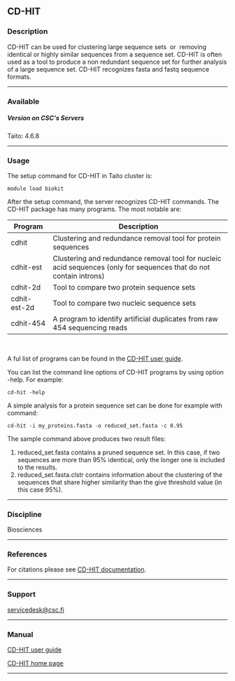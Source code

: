 ## CD-HIT

### Description

CD-HIT can be used for clustering large sequence sets  or  removing
identical or highly similar sequences from a sequence set. CD-HIT is
often used as a tool to produce a non redundant sequence set for further
analysis of a large sequence set. CD-HIT recognizes fasta and fastq
sequence formats.

------------------------------------------------------------------------

### Available

##### Version on CSC's Servers

Taito: 4.6.8

------------------------------------------------------------------------

### Usage

The setup command for CD-HIT in Taito cluster is:

    module load biokit

After the setup command, the server recognizes CD-HIT commands. The
CD-HIT package has many programs. The most notable are:

| Program      | Description                                                                                                        |
|--------------|--------------------------------------------------------------------------------------------------------------------|
| cdhit        | Clustering and redundance removal tool for protein sequences                                                       |
| cdhit-est    | Clustering and redundance removal tool for nucleic acid sequences (only for sequences that do not contain introns) |
| cdhit-2d     | Tool to compare two protein sequence sets                                                                          |
| cdhit-est-2d | Tool to compare two nucleic sequence sets                                                                          |
| cdhit-454    | A program to identify artificial duplicates from raw 454 sequencing reads                                          |

 

A ful list of programs can be found in the [CD-HIT user guide].

You can list the command line options of CD-HIT programs by using option
-help. For example:

    cd-hit -help

A simple analysis for a protein sequence set can be done for example
with command:

    cd-hit -i my_proteins.fasta -o reduced_set.fasta -c 0.95

The sample command above produces two result files:

1.  reduced\_set.fasta contains a pruned sequence set. In this case, if
    two sequences are more than 95% identical, only the longer one is
    included to the results.
2.  reduced\_set.fasta.clstr contains information about the clustering
    of the sequences that share higher similarity than the give
    threshold value (in this case 95%).

------------------------------------------------------------------------

### Discipline

Biosciences  

------------------------------------------------------------------------

### References

For citations please see [CD-HIT documentation].

------------------------------------------------------------------------

### Support

servicedesk@csc.fi

------------------------------------------------------------------------

### Manual

[CD-HIT user guide]

[CD-HIT home page]

------------------------------------------------------------------------

  [CD-HIT user guide]: http://weizhong-lab.ucsd.edu/cd-hit/wiki/doku.php?id=cd-hit_user_guide
  [CD-HIT documentation]: http://weizhong-lab.ucsd.edu/cd-hit/ref.php
  [CD-HIT home page]: http://weizhongli-lab.org/cd-hit/
